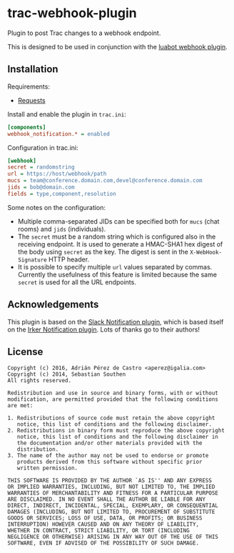# trac-webhook-plugin

Plugin to post Trac changes to a webhook endpoint.

This is designed to be used in conjunction with the [luabot webhook
plugin](https://github.com/aperezdc/luabot/blob/master/plugin/webhook.lua).


## Installation

Requirements:

* [Requests](https://pypi.python.org/pypi/requests)

Install and enable the plugin in `trac.ini`:

```ini
[components]
webhook_notification.* = enabled
```

Configuration in trac.ini:

```ini
[webhook]
secret = randomstring
url = https://host/webhook/path
mucs = team@conference.domain.com,devel@conference.domain.com
jids = bob@domain.com
fields = type,component,resolution
```

Some notes on the configuration:

* Multiple comma-separated JIDs can be specified both for `mucs` (chat rooms)
  and `jids` (individuals).
* The `secret` must be a random string which is configured also in the
  receiving endpoint. It is used to generate a HMAC-SHA1 hex digest of the
  body using `secret` as the key. The digest is sent in the
  `X-WebHook-Signature` HTTP header.
* It is possible to specify multiple `url` values separated by commas.
  Currently the usefulness of this feature is limited because the same
  `secret` is used for all the URL endpoints.


## Acknowledgements

This plugin is based on the [Slack Notification plugin](https://github.com/mandic-cloud/trac-slack-plugin),
which is based itself on the [Irker Notification plugin](https://github.com/Southen/trac-irker-plugin).
Lots of thanks go to their authors!


## License

```
Copyright (c) 2016, Adrián Pérez de Castro <aperez@igalia.com>
Copyright (c) 2014, Sebastian Southen
All rights reserved.

Redistribution and use in source and binary forms, with or without
modification, are permitted provided that the following conditions
are met:

1. Redistributions of source code must retain the above copyright
   notice, this list of conditions and the following disclaimer.
2. Redistributions in binary form must reproduce the above copyright
   notice, this list of conditions and the following disclaimer in
   the documentation and/or other materials provided with the
   distribution.
3. The name of the author may not be used to endorse or promote
   products derived from this software without specific prior
   written permission.

THIS SOFTWARE IS PROVIDED BY THE AUTHOR `AS IS'' AND ANY EXPRESS
OR IMPLIED WARRANTIES, INCLUDING, BUT NOT LIMITED TO, THE IMPLIED
WARRANTIES OF MERCHANTABILITY AND FITNESS FOR A PARTICULAR PURPOSE
ARE DISCLAIMED. IN NO EVENT SHALL THE AUTHOR BE LIABLE FOR ANY
DIRECT, INDIRECT, INCIDENTAL, SPECIAL, EXEMPLARY, OR CONSEQUENTIAL
DAMAGES (INCLUDING, BUT NOT LIMITED TO, PROCUREMENT OF SUBSTITUTE
GOODS OR SERVICES; LOSS OF USE, DATA, OR PROFITS; OR BUSINESS
INTERRUPTION) HOWEVER CAUSED AND ON ANY THEORY OF LIABILITY,
WHETHER IN CONTRACT, STRICT LIABILITY, OR TORT (INCLUDING
NEGLIGENCE OR OTHERWISE) ARISING IN ANY WAY OUT OF THE USE OF THIS
SOFTWARE, EVEN IF ADVISED OF THE POSSIBILITY OF SUCH DAMAGE.
```
